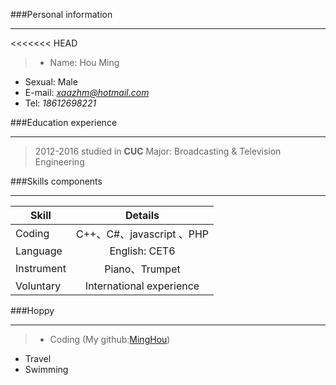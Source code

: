 ###Personal information
***
<<<<<<< HEAD
>- Name: Hou Ming            
- Sexual: Male
- E-mail: *xaazhm@hotmail.com*
- Tel: *18612698221*

###Education experience
***
>2012-2016  studied in **CUC**
Major: Broadcasting & Television Engineering

###Skills components
***
|   Skill   |    Details       |   
| ------------- |:------------:| 
|   Coding   |    C++、C#、javascript 、PHP       |  
| Language      | English: CET6 |
| Instrument      | Piano、Trumpet     | 
| Voluntary | International experience      | 
###Hoppy
***
>- Coding (My github:[MingHou](https://github.com/MingHou))
- Travel
- Swimming
